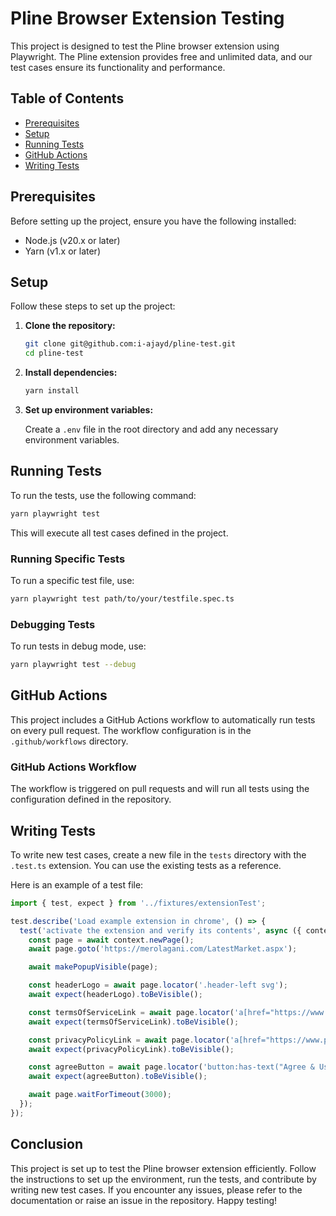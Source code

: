 # Pline Browser Extension Testing

This project is designed to test the Pline browser extension using Playwright. The Pline extension provides free and unlimited data, and our test cases ensure its functionality and performance.

## Table of Contents

- [Prerequisites](#prerequisites)
- [Setup](#setup)
- [Running Tests](#running-tests)
- [GitHub Actions](#github-actions)
- [Writing Tests](#writing-tests)

## Prerequisites

Before setting up the project, ensure you have the following installed:

- Node.js (v20.x or later)
- Yarn (v1.x or later)

## Setup

Follow these steps to set up the project:

1. **Clone the repository:**

   ```bash
   git clone git@github.com:i-ajayd/pline-test.git
   cd pline-test
   ```

2. **Install dependencies:**

   ```bash
   yarn install
   ```

3. **Set up environment variables:**

   Create a `.env` file in the root directory and add any necessary environment variables.

## Running Tests

To run the tests, use the following command:

```bash
yarn playwright test
```

This will execute all test cases defined in the project.

### Running Specific Tests

To run a specific test file, use:

```bash
yarn playwright test path/to/your/testfile.spec.ts
```

### Debugging Tests

To run tests in debug mode, use:

```bash
yarn playwright test --debug
```

## GitHub Actions

This project includes a GitHub Actions workflow to automatically run tests on every pull request. The workflow configuration is in the `.github/workflows` directory.

### GitHub Actions Workflow

The workflow is triggered on pull requests and will run all tests using the configuration defined in the repository.

## Writing Tests

To write new test cases, create a new file in the `tests` directory with the `.test.ts` extension. You can use the existing tests as a reference.

Here is an example of a test file:

```typescript
import { test, expect } from '../fixtures/extensionTest';

test.describe('Load example extension in chrome', () => {
  test('activate the extension and verify its contents', async ({ context, makePopupVisible }) => {
    const page = await context.newPage();
    await page.goto('https://merolagani.com/LatestMarket.aspx');

    await makePopupVisible(page);

    const headerLogo = await page.locator('.header-left svg');
    await expect(headerLogo).toBeVisible();

    const termsOfServiceLink = await page.locator('a[href="https://www.pline.io/tos"]');
    await expect(termsOfServiceLink).toBeVisible();

    const privacyPolicyLink = await page.locator('a[href="https://www.pline.io/privacy-policy"]');
    await expect(privacyPolicyLink).toBeVisible();

    const agreeButton = await page.locator('button:has-text("Agree & Use Pline")');
    await expect(agreeButton).toBeVisible();

    await page.waitForTimeout(3000);
  });
});
```

## Conclusion

This project is set up to test the Pline browser extension efficiently. Follow the instructions to set up the environment, run the tests, and contribute by writing new test cases. If you encounter any issues, please refer to the documentation or raise an issue in the repository. Happy testing!
